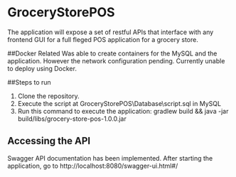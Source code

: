 # GroceryStorePOS
The application will expose a set of restful APIs that interface with any frontend GUI for a full fleged POS application for a grocery store.

##Docker Related
Was able to create containers for the MySQL and the application. However the network configuration pending.
Currently unable to deploy using Docker.

##Steps to run

1. Clone the repository.
2. Execute the script at GroceryStorePOS\Database\script.sql in MySQL
3. Run this command to execute the application: gradlew build && java -jar build/libs/grocery-store-pos-1.0.0.jar

## Accessing the API
Swagger API documentation has been implemented. After starting the application, go to http://localhost:8080/swagger-ui.html#/